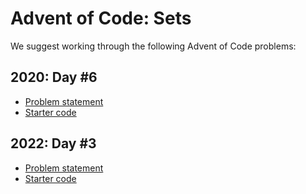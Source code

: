 # Advent of Code: Sets

We suggest working through the following Advent of Code problems:

## 2020: Day #6

- [Problem statement](https://adventofcode.com/2020/day/6)
- [Starter code](aoc2020-06.py)

## 2022: Day #3

- [Problem statement](https://adventofcode.com/2022/day/3)
- [Starter code](aoc2022-03.py)
